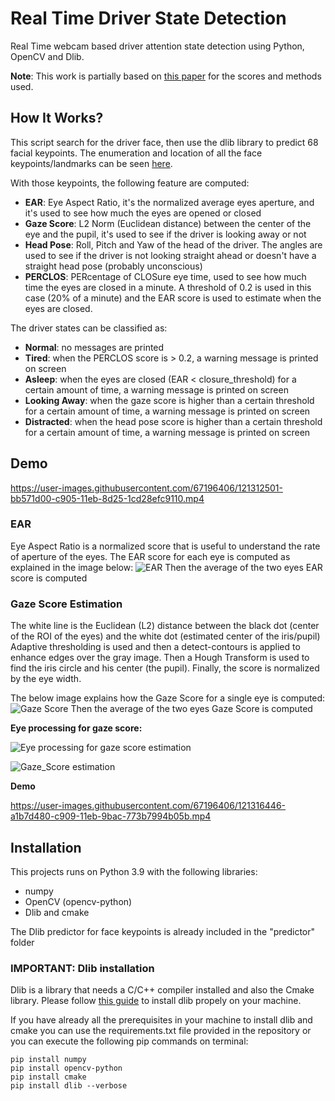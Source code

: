# Real Time Driver State Detection

Real Time webcam based driver attention state detection using Python, OpenCV and Dlib.

**Note**:
This work is partially based on [this paper](https://www.researchgate.net/publication/327942674_Vision-Based_Driver%27s_Attention_Monitoring_System_for_Smart_Vehicles) for the scores and methods used.

## How It Works?

This script search for the driver face, then use the dlib library to predict 68 facial keypoints.
The enumeration and location of all the face keypoints/landmarks can be seen [here](https://raw.githubusercontent.com/e-candeloro/Driver-State-Detection/master/predictor/Keypoint%20map%20example.png).

With those keypoints, the following feature are computed:

- **EAR**: Eye Aspect Ratio, it's the normalized average eyes aperture, and it's used to see how much the eyes are opened or closed
- **Gaze Score**: L2 Norm (Euclidean distance) between the center of the eye and the pupil, it's used to see if the driver is looking away or not
- **Head Pose**: Roll, Pitch and Yaw of the head of the driver. The angles are used to see if the driver is not looking straight ahead or doesn't have a straight head pose (probably unconscious)
- **PERCLOS**: PERcentage of CLOSure eye time, used to see how much time the eyes are closed in a minute. A threshold of 0.2 is used in this case (20% of a minute) and the EAR score is used to estimate when the eyes are closed.

The driver states can be classified as:
- **Normal**: no messages are printed
- **Tired**: when the PERCLOS score is > 0.2, a warning message is printed on screen
- **Asleep**: when the eyes are closed (EAR < closure_threshold) for a certain amount of time, a warning message is printed on screen
- **Looking Away**: when the gaze score is higher than a certain threshold for a certain amount of time, a warning message is printed on screen
- **Distracted**: when the head pose score is higher than a certain threshold for a certain amount of time, a warning message is printed on screen

## Demo

https://user-images.githubusercontent.com/67196406/121312501-bb571d00-c905-11eb-8d25-1cd28efc9110.mp4

### EAR
Eye Aspect Ratio is a normalized score that is useful to understand the rate of aperture of the eyes.
The EAR score for each eye is computed as explained in the image below:
![EAR](https://user-images.githubusercontent.com/67196406/121489162-18210900-c9d4-11eb-9d2e-765f5ac42286.png)
Then the average of the two eyes EAR score is computed


### Gaze Score Estimation
The white line is the Euclidean (L2) distance between the black dot (center of the ROI of the eyes) and the white dot (estimated center of the iris/pupil)
Adaptive thresholding is used and then a detect-contours is applied to enhance edges over the gray image. Then a Hough Transform is used to find the iris circle and his center (the pupil).
Finally, the score is normalized by the eye width.

The below image explains how the Gaze Score for a single eye is computed:
![Gaze Score](https://user-images.githubusercontent.com/67196406/121489746-ab5a3e80-c9d4-11eb-8f33-d34afd0947b4.png)
Then the average of the two eyes Gaze Score is computed

**Eye processing for gaze score:**

![Eye processing for gaze score estimation](https://user-images.githubusercontent.com/67196406/121316610-c8760b00-c909-11eb-9f25-3d600314285f.png)

![Gaze_Score estimation](https://user-images.githubusercontent.com/67196406/121316549-bc8a4900-c909-11eb-80cc-eb18155ce0f8.png)

**Demo**

https://user-images.githubusercontent.com/67196406/121316446-a1b7d480-c909-11eb-9bac-773b7994b05b.mp4

## Installation

This projects runs on Python 3.9 with the following libraries:

- numpy
- OpenCV (opencv-python)
- Dlib and cmake

The Dlib predictor for face keypoints is already included in the "predictor" folder

### IMPORTANT: Dlib installation

Dlib is a library that needs a C/C++ compiler installed and also the Cmake library. 
Please follow [this guide](http://dlib.net/compile.html) to install dlib propely on your machine.

If you have already all the prerequisites in your machine to install dlib and cmake you can use the requirements.txt file provided in the repository or you can execute the following pip commands on terminal:

```
pip install numpy
pip install opencv-python
pip install cmake
pip install dlib --verbose
```
